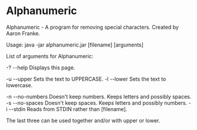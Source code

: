 
# Alphanumeric

Alphanumeric - A program for removing special characters. Created by Aaron Franke.

Usage: java -jar alphanumeric.jar [filename] [arguments] 
 
List of arguments for Alphanumeric: 
 
 -? --help         Displays this page. 
 
 -u --upper        Sets the text to UPPERCASE. 
 -l --lower        Sets the text to lowercase. 
 
 -n --no-numbers   Doesn't keep numbers. Keeps letters and possibly spaces. 
 -s --no-spaces    Doesn't keep spaces. Keeps letters and possibly numbers. 
 -i --stdin        Reads from STDIN rather than [filename]. 
 
The last three can be used together and/or with upper or lower. 




